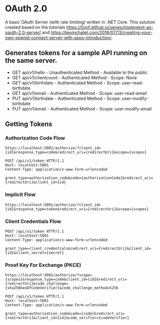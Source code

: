 # OAuth 2.0

A basic OAuth Server (with rate limiting) written in .NET Core. This solution created based on the tutorials https://0xnf.github.io/series/implement-an-oauth-2.0-server/ and https://kevinchalet.com/2016/07/13/creating-your-own-openid-connect-server-with-asos-introduction/.

## Generates tokens for a sample API running on the same server.
* GET api/v1/hello - Unauthenticated Method - Available to the public
* GET api/v1/clientcount - Authenticated Method - Scope: None
* GET api/v1/birthdate - Authenticated Method - Scope: user-read-birthdate
* GET api/v1/email - Authenticated Method - Scope: user-read-email
* PUT api/v1/birthdate - Authenticated Method - Scope: user-modify-birthdate
* PUT api/v1/email - Authenticated Method - Scope: user-modify-email

## Getting Tokens
### Authorization Code Flow
``` 
https://localhost:5001/authorize/?client_id={id}&response_type=code&redirect_uri={redirectUri}&scope={scopes}
```
```
POST /api/v1/token HTTP/1.1
Host: localhost:5001
Content-Type: application/x-www-form-urlencoded

grant_type=authorization_code&code={authorizationCode}&redirect_uri={redirectUri}&client_id={id}
```

### Implicit Flow 
```
https://localhost:5001/authorize/?client_id={id}&response_type=token&redirect_uri={redirectUri}&scope={scopes}
```

### Client Credentials Flow
```
POST /api/v1/token HTTP/1.1
Host: localhost:5001
Content-Type: application/x-www-form-urlencoded

grant_type=client_credentials&redirect_uri={redirectUri}&client_id={id}&client_secret={secret}
```

### Proof Key For Exchange (PKCE)
```
https://localhost:5001/authorize/?scope={scopes}&response_type=code&client_id={id}&redirect_uri={redirectUri}&code_challenge={sha256HasOfCodeVerifier}&code_challenge_method=S256
```

```
POST /api/v1/token HTTP/1.1
Host: localhost:5001
Content-Type: application/x-www-form-urlencoded

grant_type=authorization_code&code={code}&redirect_uri={redirectUri}&client_id={id}&code_verifier={codeVerifier}
```
